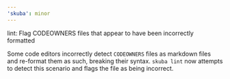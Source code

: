 ```yaml
---
'skuba': minor
---
```


lint: Flag CODEOWNERS files that appear to have been incorrectly formatted

Some code editors incorrectly detect `CODEOWNERS` files as markdown files and re-format them as such, breaking their syntax. `skuba lint` now attempts to detect this scenario and flags the file as being incorrect.
